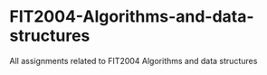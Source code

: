 # FIT2004-Algorithms-and-data-structures
All assignments related to FIT2004 Algorithms and data structures
